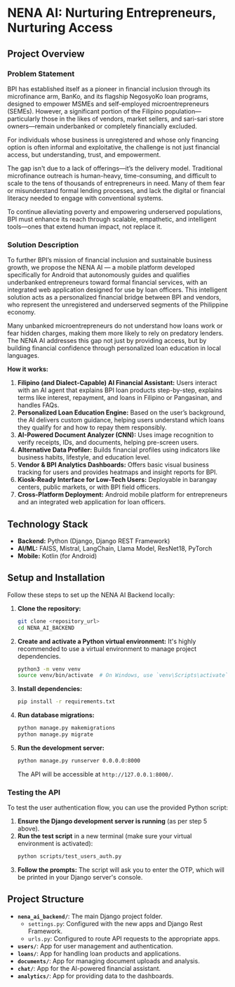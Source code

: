 # NENA AI: Nurturing Entrepreneurs, Nurturing Access

## Project Overview

### Problem Statement
BPI has established itself as a pioneer in financial inclusion through its microfinance arm, BanKo, and its flagship NegosyoKo loan programs, designed to empower MSMEs and self-employed microentrepreneurs (SEMEs). However, a significant portion of the Filipino population—particularly those in the likes of vendors, market sellers, and sari-sari store owners—remain underbanked or completely financially excluded.

For individuals whose business is unregistered and whose only financing option is often informal and exploitative, the challenge is not just financial access, but understanding, trust, and empowerment.

The gap isn't due to a lack of offerings—it’s the delivery model. Traditional microfinance outreach is human-heavy, time-consuming, and difficult to scale to the tens of thousands of entrepreneurs in need. Many of them fear or misunderstand formal lending processes, and lack the digital or financial literacy needed to engage with conventional systems.

To continue alleviating poverty and empowering underserved populations, BPI must enhance its reach through scalable, empathetic, and intelligent tools—ones that extend human impact, not replace it.

### Solution Description
To further BPI’s mission of financial inclusion and sustainable business growth, we propose the NENA AI — a mobile platform developed specifically for Android that autonomously guides and qualifies underbanked entrepreneurs toward formal financial services, with an integrated web application designed for use by loan officers. This intelligent solution acts as a personalized financial bridge between BPI and vendors, who represent the unregistered and underserved segments of the Philippine economy.

Many unbanked microentrepreneurs do not understand how loans work or fear hidden charges, making them more likely to rely on predatory lenders. The NENA AI addresses this gap not just by providing access, but by building financial confidence through personalized loan education in local languages.

**How it works:**
1.  **Filipino (and Dialect-Capable) AI Financial Assistant:** Users interact with an AI agent that explains BPI loan products step-by-step, explains terms like interest, repayment, and loans in Filipino or Pangasinan, and handles FAQs.
2.  **Personalized Loan Education Engine:** Based on the user’s background, the AI delivers custom guidance, helping users understand which loans they qualify for and how to repay them responsibly.
3.  **AI-Powered Document Analyzer (CNN):** Uses image recognition to verify receipts, IDs, and documents, helping pre-screen users.
4.  **Alternative Data Profiler:** Builds financial profiles using indicators like business habits, lifestyle, and education level.
5.  **Vendor & BPI Analytics Dashboards:** Offers basic visual business tracking for users and provides heatmaps and insight reports for BPI.
6.  **Kiosk-Ready Interface for Low-Tech Users:** Deployable in barangay centers, public markets, or with BPI field officers.
7.  **Cross-Platform Deployment:** Android mobile platform for entrepreneurs and an integrated web application for loan officers.

## Technology Stack

*   **Backend:** Python (Django, Django REST Framework)
*   **AI/ML:** FAISS, Mistral, LangChain, Llama Model, ResNet18, PyTorch
*   **Mobile:** Kotlin (for Android)

## Setup and Installation

Follow these steps to set up the NENA AI Backend locally:

1.  **Clone the repository:**
    ```bash
    git clone <repository_url>
    cd NENA_AI_BACKEND
    ```

2.  **Create and activate a Python virtual environment:**
    It's highly recommended to use a virtual environment to manage project dependencies.
    ```bash
    python3 -m venv venv
    source venv/bin/activate  # On Windows, use `venv\Scripts\activate`
    ```

3.  **Install dependencies:**
    ```bash
    pip install -r requirements.txt
    ```

4.  **Run database migrations:**
    ```bash
    python manage.py makemigrations
    python manage.py migrate
    ```

5.  **Run the development server:**
    ```bash
    python manage.py runserver 0.0.0.0:8000
    ```

    The API will be accessible at `http://127.0.0.1:8000/`.

### Testing the API

To test the user authentication flow, you can use the provided Python script:

1.  **Ensure the Django development server is running** (as per step 5 above).
2.  **Run the test script** in a new terminal (make sure your virtual environment is activated):
    ```bash
    python scripts/test_users_auth.py
    ```
3.  **Follow the prompts:** The script will ask you to enter the OTP, which will be printed in your Django server's console.

## Project Structure

*   **`nena_ai_backend/`**: The main Django project folder.
    *   `settings.py`: Configured with the new apps and Django Rest Framework.
    *   `urls.py`: Configured to route API requests to the appropriate apps.
*   **`users/`**: App for user management and authentication.
*   **`loans/`**: App for handling loan products and applications.
*   **`documents/`**: App for managing document uploads and analysis.
*   **`chat/`**: App for the AI-powered financial assistant.
*   **`analytics/`**: App for providing data to the dashboards.


